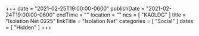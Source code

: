 +++
date = "2021-02-25T19:00:00-0600"
publishDate = "2021-02-24T19:00:00-0600"
endTime = ""
location = ""
ncs = [ "KA0LDG" ]
title = "Isolation Net 0225"
linkTitle = "Isolation Net"
categories = [ "Social" ]
dates = [ "Hidden" ]
+++
